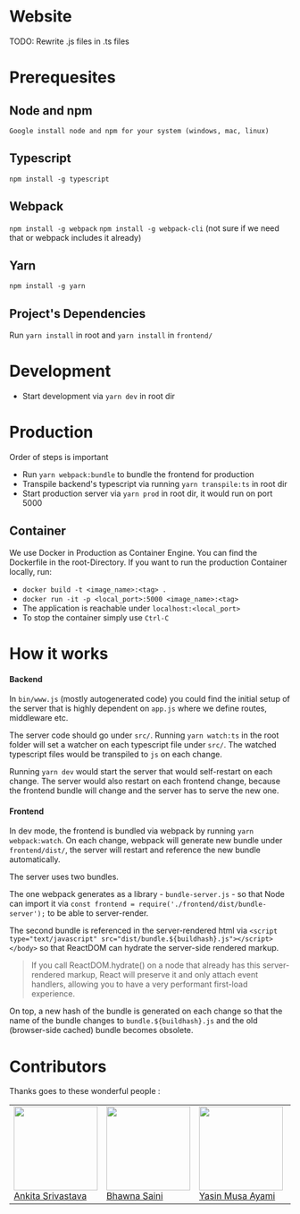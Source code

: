 # Website

TODO: Rewrite .js files in .ts files

# Prerequesites

## Node and npm

`Google install node and npm for your system (windows, mac, linux)`

## Typescript

`npm install -g typescript`

## Webpack

`npm install -g webpack`
`npm install -g webpack-cli` (not sure if we need that or webpack includes it already)

## Yarn

`npm install -g yarn`

## Project's Dependencies

Run `yarn install` in root and `yarn install` in `frontend/`

# Development

- Start development via `yarn dev` in root dir

# Production

Order of steps is important
- Run `yarn webpack:bundle` to bundle the frontend for production
- Transpile backend's typescript via running `yarn transpile:ts` in root dir 
- Start production server via `yarn prod` in root dir, it would run on port 5000

## Container

We use Docker in Production as Container Engine. You can find the Dockerfile in the root-Directory.
If you want to run the production Container locally, run:
- `docker build -t <image_name>:<tag> .`
- `docker run -it -p <local_port>:5000 <image_name>:<tag>`
- The application is reachable under `localhost:<local_port>`
- To stop the container simply use `Ctrl-C`

# How it works

#### Backend

In `bin/www.js` (mostly autogenerated code) you could find the initial setup of the server that is highly dependent on `app.js` where we define routes, middleware etc.

The server code should go under `src/`. Running `yarn watch:ts` in the root folder will set a watcher on each typescript file under `src/`. The watched typescript files would be transpiled to `js` on each change. 

Running `yarn dev` would start the server that would self-restart on each change. The server would also restart on each frontend change, because the frontend bundle will change and the server has to serve the new one. 

#### Frontend

In dev mode, the frontend is bundled via webpack by running `yarn webpack:watch`. On each change, webpack will generate new bundle under `frontend/dist/`, the server will restart and reference the new bundle automatically.

The server uses two bundles.

The one webpack generates as a library - `bundle-server.js` - so that Node can import it via `const frontend = require('./frontend/dist/bundle-server');` to be able to server-render.

The second bundle is referenced in the server-rendered html via `<script type="text/javascript" src="dist/bundle.${buildhash}.js"></script></body>` so that ReactDOM can hydrate the server-side rendered markup.


> If you call ReactDOM.hydrate() on a node that already has this server-rendered markup, React will preserve it and only attach event handlers, allowing you to have a very performant first-load experience.

On top, a new hash of the bundle is generated on each change so that the name of the bundle changes to `bundle.${buildhash}.js` and the old (browser-side cached) bundle becomes obsolete.

# Contributors
Thanks goes to these wonderful people :
<table>
<tr> 
  <td>
        <img src="https://avatars0.githubusercontent.com/u/20355307?s=400&v=4" width="150px;"/><br />
        <a
                href="https://github.com/ankita-sri"
                rel="noopener morefferer"
                target="_blank"> 
            Ankita Srivastava
</a>
        </td>
<td>
        <img src="https://avatars0.githubusercontent.com/u/25259674?s=460&v=4" width="150px;"/><br />
        <a
                href="https://github.com/bhawna333"
                rel="noopener morefferer"
                target="_blank"> 
            Bhawna Saini
</a>
        </td>
        <td>
        <img src="https://avatars0.githubusercontent.com/u/39758486?s=400&u=ed7af615ce2f4d9460769c381565c4421d2f1452&v=4" width="150px;"/><br />
         <a
                href="https://github.com/ayamlearning"
                rel="noopener morefferer"
                target="_blank"> 
            Yasin Musa Ayami
</a>
        </td>
  </td>
        <td>
        <img src="https://avatars3.githubusercontent.com/u/43818253?s=400&v=4" width="150px;"/><br />
         <a
                href="https://github.com/pranjal2394"
                rel="noopener morefferer"
                target="_blank"> 
            Pranjal Deep
</a>
        </td>
        <td>
            <img src="https://avatars3.githubusercontent.com/u/45259171?s=460&v=4" width="150px;"/><br />
            <a
                href="https://github.com/Annina2806"
                rel="noopener morefferer"
                target="_blank"> 
                Annina Schaupp
            </a>
        </td>
        <td>
        <img src="https://avatars0.githubusercontent.com/u/20355307?s=400&v=4" width="150px;"/><br />
         <a
                href="https://github.com/lustoykov"
                rel="noopener morefferer"
                target="_blank"> 
            Lyubomir Stoykov 
</a>
        </td>
         <td> <img src="https://avatars1.githubusercontent.com/u/10283674?s=460&v=4" width="150px;"/><br />
         <a
                href="https://github.com/mstockerl"
                rel="noopener morefferer"
                target="_blank"> 
            Michael Stockerl
</a>
         </td>
    </tr>
</table>



